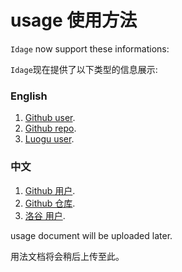 # usage 使用方法

`Idage` now support these informations:

`Idage`现在提供了以下类型的信息展示:

### English

1. [Github user](https://github.com/rickyxrc/idage/tree/master/api/github/user).
2. [Github repo](https://github.com/rickyxrc/idage/tree/master/api/github/repo).
3. [Luogu user](https://github.com/rickyxrc/idage/tree/master/api/luogu/user).

### 中文

1. [Github 用户](https://github.com/rickyxrc/idage/tree/master/api/github/user).
2. [Github 仓库](https://github.com/rickyxrc/idage/tree/master/api/github/repo).
3. [洛谷 用户](https://github.com/rickyxrc/idage/tree/master/api/luogu/user).

usage document will be uploaded later.

用法文档将会稍后上传至此。

